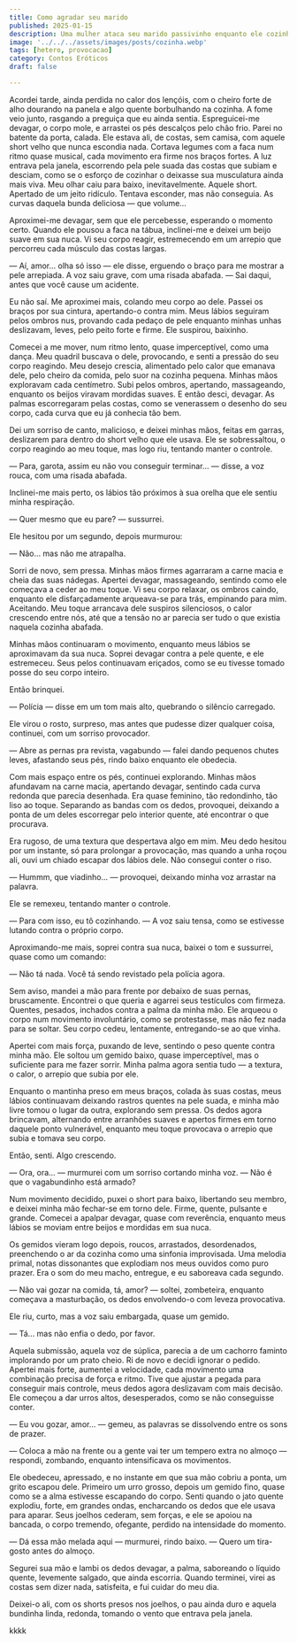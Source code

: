 ```yaml
---
title: Como agradar seu marido
published: 2025-01-15
description: Uma mulher ataca seu marido passivinho enquanto ele cozinhava depois de provocar fazendo ele gozar loucamente.
image: '../../../assets/images/posts/cozinha.webp'
tags: [hetero, provocacao]
category: Contos Eróticos
draft: false 

---
```

Acordei tarde, ainda perdida no calor dos lençóis, com o cheiro forte de alho dourando na panela e algo quente borbulhando na cozinha. A fome veio junto, rasgando a preguiça que eu ainda sentia. Espreguicei-me devagar, o corpo mole, e arrastei os pés descalços pelo chão frio. Parei no batente da porta, calada. Ele estava ali, de costas, sem camisa, com aquele short velho que nunca escondia nada. Cortava legumes com a faca num ritmo quase musical, cada movimento era firme nos braços fortes. A luz entrava pela janela, escorrendo pela pele suada das costas que subiam e desciam, como se o esforço de cozinhar o deixasse sua musculatura ainda mais viva. Meu olhar caiu para baixo, inevitavelmente. Aquele short. Apertado de um jeito ridículo. Tentava esconder, mas não conseguia. As curvas daquela bunda deliciosa — que volume…

Aproximei-me devagar, sem que ele percebesse, esperando o momento certo. Quando ele pousou a faca na tábua, inclinei-me e deixei um beijo suave em sua nuca. Vi seu corpo reagir, estremecendo em um arrepio que percorreu cada músculo das costas largas.

— Aí, amor… olha só isso — ele disse, erguendo o braço para me mostrar a pele arrepiada. A voz saiu grave, com uma risada abafada. — Sai daqui, antes que você cause um acidente.

Eu não saí. Me aproximei mais, colando meu corpo ao dele. Passei os braços por sua cintura, apertando-o contra mim. Meus lábios seguiram pelos ombros nus, provando cada pedaço de pele enquanto minhas unhas deslizavam, leves, pelo peito forte e firme. Ele suspirou, baixinho.

Comecei a me mover, num ritmo lento, quase imperceptível, como uma dança. Meu quadril buscava o dele, provocando, e senti a pressão do seu corpo reagindo. Meu desejo crescia, alimentado pelo calor que emanava dele, pelo cheiro da comida, pelo suor na cozinha pequena. Minhas mãos exploravam cada centímetro. Subi pelos ombros, apertando, massageando, enquanto os beijos viravam mordidas suaves. E então desci, devagar. As palmas escorregaram pelas costas, como se venerassem o desenho do seu corpo, cada curva que eu já conhecia tão bem.

Dei um sorriso de canto, malicioso, e deixei minhas mãos, feitas em garras, deslizarem para dentro do short velho que ele usava. Ele se sobressaltou, o corpo reagindo ao meu toque, mas logo riu, tentando manter o controle.

— Para, garota, assim eu não vou conseguir terminar… — disse, a voz rouca, com uma risada abafada.

Inclinei-me mais perto, os lábios tão próximos à sua orelha que ele sentiu minha respiração.

— Quer mesmo que eu pare? — sussurrei.

Ele hesitou por um segundo, depois murmurou:

— Não… mas não me atrapalha.

Sorri de novo, sem pressa. Minhas mãos firmes agarraram a carne macia e cheia das suas nádegas. Apertei devagar, massageando, sentindo como ele começava a ceder ao meu toque. Vi seu corpo relaxar, os ombros caindo, enquanto ele disfarçadamente arqueava-se para trás, empinando para mim. Aceitando. Meu toque arrancava dele suspiros silenciosos, o calor crescendo entre nós, até que a tensão no ar parecia ser tudo o que existia naquela cozinha abafada.

Minhas mãos continuaram o movimento, enquanto meus lábios se aproximavam da sua nuca. Soprei devagar contra a pele quente, e ele estremeceu. Seus pelos continuavam eriçados, como se eu tivesse tomado posse do seu corpo inteiro.

Então brinquei.

— Polícia — disse em um tom mais alto, quebrando o silêncio carregado.

Ele virou o rosto, surpreso, mas antes que pudesse dizer qualquer coisa, continuei, com um sorriso provocador.

— Abre as pernas pra revista, vagabundo — falei dando pequenos chutes leves, afastando seus pés, rindo baixo enquanto ele obedecia.

Com mais espaço entre os pés, continuei explorando. Minhas mãos afundavam na carne macia, apertando devagar, sentindo cada curva redonda que parecia desenhada. Era quase feminino, tão redondinho, tão liso ao toque. Separando as bandas com os dedos, provoquei, deixando a ponta de um deles escorregar pelo interior quente, até encontrar o que procurava.

Era rugoso, de uma textura que despertava algo em mim. Meu dedo hesitou por um instante, só para prolongar a provocação, mas quando a unha roçou ali, ouvi um chiado escapar dos lábios dele. Não consegui conter o riso.

— Hummm, que viadinho… — provoquei, deixando minha voz arrastar na palavra.

Ele se remexeu, tentando manter o controle.

— Para com isso, eu tô cozinhando. — A voz saiu tensa, como se estivesse lutando contra o próprio corpo.

Aproximando-me mais, soprei contra sua nuca, baixei o tom e sussurrei, quase como um comando:

— Não tá nada. Você tá sendo revistado pela polícia agora.

Sem aviso, mandei a mão para frente por debaixo de suas pernas, bruscamente. Encontrei o que queria e agarrei seus testículos com firmeza. Quentes, pesados, inchados contra a palma da minha mão. Ele arqueou o corpo num movimento involuntário, como se protestasse, mas não fez nada para se soltar. Seu corpo cedeu, lentamente, entregando-se ao que vinha.

Apertei com mais força, puxando de leve, sentindo o peso quente contra minha mão. Ele soltou um gemido baixo, quase imperceptível, mas o suficiente para me fazer sorrir. Minha palma agora sentia tudo — a textura, o calor, o arrepio que subia por ele.

Enquanto o mantinha preso em meus braços, colada às suas costas, meus lábios continuavam deixando rastros quentes na pele suada, e minha mão livre tomou o lugar da outra, explorando sem pressa. Os dedos agora brincavam, alternando entre arranhões suaves e apertos firmes em torno daquele ponto vulnerável, enquanto meu toque provocava o arrepio que subia e tomava seu corpo.

Então, senti. Algo crescendo.

— Ora, ora… — murmurei com um sorriso cortando minha voz. — Não é que o vagabundinho está armado?

Num movimento decidido, puxei o short para baixo, libertando seu membro, e deixei minha mão fechar-se em torno dele. Firme, quente, pulsante e grande. Comecei a apalpar devagar, quase com reverência, enquanto meus lábios se moviam entre beijos e mordidas em sua nuca.

Os gemidos vieram logo depois, roucos, arrastados, desordenados, preenchendo o ar da cozinha como uma sinfonia improvisada. Uma melodia primal, notas dissonantes que explodiam nos meus ouvidos como puro prazer. Era o som do meu macho, entregue, e eu saboreava cada segundo.

— Não vai gozar na comida, tá, amor? — soltei, zombeteira, enquanto começava a masturbação, os dedos envolvendo-o com leveza provocativa.

Ele riu, curto, mas a voz saiu embargada, quase um gemido.

— Tá... mas não enfia o dedo, por favor.

Aquela submissão, aquela voz de súplica, parecia a de um cachorro faminto implorando por um prato cheio. Ri de novo e decidi ignorar o pedido. Apertei mais forte, aumentei a velocidade, cada movimento uma combinação precisa de força e ritmo. Tive que ajustar a pegada para conseguir mais controle, meus dedos agora deslizavam com mais decisão. Ele começou a dar urros altos, desesperados, como se não conseguisse conter.

— Eu vou gozar, amor... — gemeu, as palavras se dissolvendo entre os sons de prazer.

— Coloca a mão na frente ou a gente vai ter um tempero extra no almoço — respondi, zombando, enquanto intensificava os movimentos.

Ele obedeceu, apressado, e no instante em que sua mão cobriu a ponta, um grito escapou dele. Primeiro um urro grosso, depois um gemido fino, quase como se a alma estivesse escapando do corpo. Senti quando o jato quente explodiu, forte, em grandes ondas, encharcando os dedos que ele usava para aparar. Seus joelhos cederam, sem forças, e ele se apoiou na bancada, o corpo tremendo, ofegante, perdido na intensidade do momento.

— Dá essa mão melada aqui — murmurei, rindo baixo. — Quero um tira-gosto antes do almoço.

Segurei sua mão e lambi os dedos devagar, a palma, saboreando o líquido quente, levemente salgado, que ainda escorria. Quando terminei, virei as costas sem dizer nada, satisfeita, e fui cuidar do meu dia.

Deixei-o ali, com os shorts presos nos joelhos, o pau ainda duro e aquela bundinha linda, redonda, tomando o vento que entrava pela janela.

kkkk